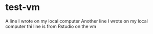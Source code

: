 # test-vm
A line I wrote on my local computer
Another line I wrote on my local computer
thi line is from Rstudio on the vm

